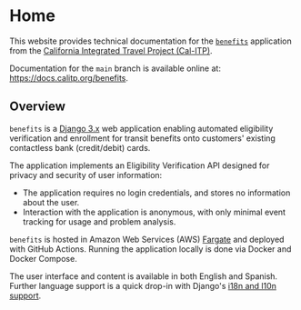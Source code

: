 # Home

This website provides technical documentation for the [`benefits`](https://github.com/cal-itp/benefits) application
from the [California Integrated Travel Project (Cal-ITP)](https://www.calitp.org).

Documentation for the `main` branch is available online at: <https://docs.calitp.org/benefits>.

## Overview

`benefits` is a [Django 3.x](https://docs.djangoproject.com/en/) web application enabling automated eligibility verification
and enrollment for transit benefits onto customers' existing contactless bank (credit/debit) cards.

The application implements an Eligibility Verification API designed for privacy and security of user information:

* The application requires no login credentials, and stores no information about the user.
* Interaction with the application is anonymous, with only minimal event tracking for usage and problem analysis.

`benefits` is hosted in Amazon Web Services (AWS) [Fargate](https://aws.amazon.com/fargate) and deployed with GitHub Actions.
Running the application locally is done via Docker and Docker Compose.

The user interface and content is available in both English and Spanish. Further language support is a quick drop-in with
Django's [i18n and l10n support](https://docs.djangoproject.com/en/3.2/topics/i18n/).
